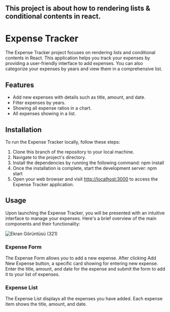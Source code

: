 ## This project is about how to rendering lists & conditional contents in react.

# Expense Tracker

The Expense Tracker project focuses on rendering lists and conditional contents in React. This application helps you track your expenses by providing a user-friendly interface to add expenses. You can also categorize your expenses by years and view them in a comprehensive list.

## Features

- Add new expenses with details such as title, amount, and date.
- Filter expenses by years.
- Showing all expense ratios in a chart.
- All expenses showing in a list.

## Installation

To run the Expense Tracker locally, follow these steps:

1. Clone this branch of the repository to your local machine.
2. Navigate to the project's directory.
3. Install the dependencies by running the following command:
npm install
4. Once the installation is complete, start the development server:
npm start
5. Open your web browser and visit [http://localhost:3000](http://localhost:3000) to access the Expense Tracker application.

## Usage

Upon launching the Expense Tracker, you will be presented with an intuitive interface to manage your expenses. Here's a brief overview of the main components and their functionality:


![Ekran Görüntüsü (321)](https://github.com/fadimedurna/Works-on-React-and-Related-Technologies/assets/64929089/575aace4-0a8f-47c2-81f9-e0f5aae1471c)


### Expense Form

The Expense Form allows you to add a new expense. After clicking Add New Expense button, a specific card showing for entering new expense. Enter the title, amount, and date for the expense and submit the form to add it to your list of expenses.

### Expense List

The Expense List displays all the expenses you have added. Each expense item shows the title, amount, and date.
